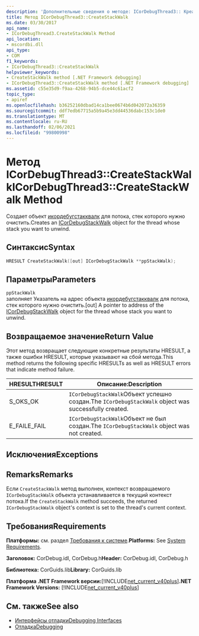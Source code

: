```yaml
---
description: 'Дополнительные сведения о методе: ICorDebugThread3:: Креатестакквалк'
title: Метод ICorDebugThread3::CreateStackWalk
ms.date: 03/30/2017
api_name:
- ICorDebugThread3.CreateStackWalk Method
api_location:
- mscordbi.dll
api_type:
- COM
f1_keywords:
- ICorDebugThread3::CreateStackWalk
helpviewer_keywords:
- CreateStackWalk method [.NET Framework debugging]
- ICorDebugThread3::CreateStackWalk method [.NET Framework debugging]
ms.assetid: c55e35d9-f9aa-4268-94b5-dce44c61acf2
topic_type:
- apiref
ms.openlocfilehash: b36252160dbad14ca1bee0674b6d042072a36359
ms.sourcegitcommit: ddf7edb67715a5b9a45e3dd44536dabc153c1de0
ms.translationtype: MT
ms.contentlocale: ru-RU
ms.lasthandoff: 02/06/2021
ms.locfileid: "99800998"
---
```

# <a name="icordebugthread3createstackwalk-method"></a><span data-ttu-id="2934d-103">Метод ICorDebugThread3::CreateStackWalk</span><span class="sxs-lookup"><span data-stu-id="2934d-103">ICorDebugThread3::CreateStackWalk Method</span></span>

<span data-ttu-id="2934d-104">Создает объект [икордебугстакквалк](icordebugstackwalk-interface.md) для потока, стек которого нужно очистить.</span><span class="sxs-lookup"><span data-stu-id="2934d-104">Creates an [ICorDebugStackWalk](icordebugstackwalk-interface.md) object for the thread whose stack you want to unwind.</span></span>  
  
## <a name="syntax"></a><span data-ttu-id="2934d-105">Синтаксис</span><span class="sxs-lookup"><span data-stu-id="2934d-105">Syntax</span></span>  
  
```cpp  
HRESULT CreateStackWalk([out] ICorDebugStackWalk **ppStackWalk);  
```  
  
## <a name="parameters"></a><span data-ttu-id="2934d-106">Параметры</span><span class="sxs-lookup"><span data-stu-id="2934d-106">Parameters</span></span>  

 `ppStackWalk`  
 <span data-ttu-id="2934d-107">заполняет Указатель на адрес объекта [икордебугстакквалк](icordebugstackwalk-interface.md) для потока, стек которого нужно очистить.</span><span class="sxs-lookup"><span data-stu-id="2934d-107">[out] A pointer to address of the [ICorDebugStackWalk](icordebugstackwalk-interface.md) object for the thread whose stack you want to unwind.</span></span>  
  
## <a name="return-value"></a><span data-ttu-id="2934d-108">Возвращаемое значение</span><span class="sxs-lookup"><span data-stu-id="2934d-108">Return Value</span></span>  

 <span data-ttu-id="2934d-109">Этот метод возвращает следующие конкретные результаты HRESULT, а также ошибки HRESULT, которые указывают на сбой метода.</span><span class="sxs-lookup"><span data-stu-id="2934d-109">This method returns the following specific HRESULTs as well as HRESULT errors that indicate method failure.</span></span>  
  
|<span data-ttu-id="2934d-110">HRESULT</span><span class="sxs-lookup"><span data-stu-id="2934d-110">HRESULT</span></span>|<span data-ttu-id="2934d-111">Описание:</span><span class="sxs-lookup"><span data-stu-id="2934d-111">Description</span></span>|  
|-------------|-----------------|  
|<span data-ttu-id="2934d-112">S_OK</span><span class="sxs-lookup"><span data-stu-id="2934d-112">S_OK</span></span>|<span data-ttu-id="2934d-113">`ICorDebugStackWalk`Объект успешно создан.</span><span class="sxs-lookup"><span data-stu-id="2934d-113">The `ICorDebugStackWalk` object was successfully created.</span></span>|  
|<span data-ttu-id="2934d-114">E_FAIL</span><span class="sxs-lookup"><span data-stu-id="2934d-114">E_FAIL</span></span>|<span data-ttu-id="2934d-115">`ICorDebugStackWalk`Объект не был создан.</span><span class="sxs-lookup"><span data-stu-id="2934d-115">The `ICorDebugStackWalk` object was not created.</span></span>|  
  
## <a name="exceptions"></a><span data-ttu-id="2934d-116">Исключения</span><span class="sxs-lookup"><span data-stu-id="2934d-116">Exceptions</span></span>  
  
## <a name="remarks"></a><span data-ttu-id="2934d-117">Remarks</span><span class="sxs-lookup"><span data-stu-id="2934d-117">Remarks</span></span>  

 <span data-ttu-id="2934d-118">Если `CreateStackWalk` метод выполнен, контекст возвращаемого `ICorDebugStackWalk` объекта устанавливается в текущий контекст потока.</span><span class="sxs-lookup"><span data-stu-id="2934d-118">If the `CreateStackWalk` method succeeds, the returned `ICorDebugStackWalk` object's context is set to the thread's current context.</span></span>  
  
## <a name="requirements"></a><span data-ttu-id="2934d-119">Требования</span><span class="sxs-lookup"><span data-stu-id="2934d-119">Requirements</span></span>  

 <span data-ttu-id="2934d-120">**Платформы:** см. раздел [Требования к системе](../../get-started/system-requirements.md).</span><span class="sxs-lookup"><span data-stu-id="2934d-120">**Platforms:** See [System Requirements](../../get-started/system-requirements.md).</span></span>  
  
 <span data-ttu-id="2934d-121">**Заголовок:** CorDebug.idl, CorDebug.h</span><span class="sxs-lookup"><span data-stu-id="2934d-121">**Header:** CorDebug.idl, CorDebug.h</span></span>  
  
 <span data-ttu-id="2934d-122">**Библиотека:** CorGuids.lib</span><span class="sxs-lookup"><span data-stu-id="2934d-122">**Library:** CorGuids.lib</span></span>  
  
 <span data-ttu-id="2934d-123">**Платформа .NET Framework версии:**[!INCLUDE[net_current_v40plus](../../../../includes/net-current-v40plus-md.md)]</span><span class="sxs-lookup"><span data-stu-id="2934d-123">**.NET Framework Versions:** [!INCLUDE[net_current_v40plus](../../../../includes/net-current-v40plus-md.md)]</span></span>  
  
## <a name="see-also"></a><span data-ttu-id="2934d-124">См. также</span><span class="sxs-lookup"><span data-stu-id="2934d-124">See also</span></span>

- [<span data-ttu-id="2934d-125">Интерфейсы отладки</span><span class="sxs-lookup"><span data-stu-id="2934d-125">Debugging Interfaces</span></span>](debugging-interfaces.md)
- [<span data-ttu-id="2934d-126">Отладка</span><span class="sxs-lookup"><span data-stu-id="2934d-126">Debugging</span></span>](index.md)
